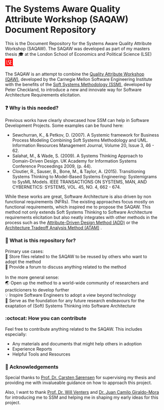 # The Systems Aware Quality Attribute Workshop (SAQAW) Document Repository
This is the Document Repository for the Systems Aware Quality Attribute Workshop (SAQAW). The SAQAW was developed as part of my masters thesis :mortar_board: at the London School of Economics and Political Science (LSE) &nbsp;&nbsp;&nbsp;&nbsp;[<img alt="alt_text" width="25px" src="LSELogo.jpg" />](https://www.lse.ac.uk/).

The SAQAW is an attempt to combine the [Quality Attribute Workshop (QAW)](https://insights.sei.cmu.edu/library/quality-attribute-workshop-collection/), developed by the Carnegie Mellon Software Engineering Institute with the benefits of the [Soft Systems Methodology (SSM)](https://en.wikipedia.org/wiki/Soft_systems_methodology), developed by Peter Checkland, to introduce a new and innovate way for Software Architecture Requirements elicitation. 


### :question: Why is this needed?
Previous works have clearly showcased how SSM can help in Software Development Projects. Some examples can be found here:

- Sewchurran, K., & Petkov, D. (2007). A Systemic framework for Business Process Modeling Combining Soft Systems Methodology and UML. Information Resources Management Journal, Volume 20, Issue 3, 46 - 62.
- Salahat, M., & Wade, S. (2009). A Systems Thinking Approach to Domain-Driven Design. UK Academy for Information Systems Conference Proceedings 2009, (p. 44).
- Cloutier, R., Sauser, B., Bone, M., & Taylor, A. (2015). Transitioning Systems Thinking to Model-Based Systems Engineering: Systemigrams to SysML Models. IEEE TRANSACTIONS ON SYSTEMS, MAN, AND CYBERNETICS: SYSTEMS, VOL. 45, NO. 4, 662 - 674.

While these works are great, Software Architecture is also driven by non functional requirements (NFRs). The existing approaches focus mostly on functional requirements, which inspired me to propose the SAQAW. This method not only extends Soft Systems Thinking to Software Architecture requirements elicitation but also neatly integrates with other methods in the process such as the [Attribute-Driven Design Method (ADD)](https://insights.sei.cmu.edu/library/attribute-driven-design-method-collection/) or the [Architecture Tradeoff Analysis Method (ATAM)](https://insights.sei.cmu.edu/library/atam-method-for-architecture-evaluation/) .


### :checkered_flag: What is this repository for?

Primary use cases:<br/>
:file_folder: Store files related to the SAQAW to be reused by others who want to adopt the method <br/>
:loudspeaker: Provide a forum to discuss anything related to the method
<br/><br/>
In the more general sense:<br/>
:earth_asia: Open up the method to a world-wide community of researchers and practicioners to develop further <br/>
:bulb: Inspire Software Engineers to adopt a view beyond technology <br/>
:seedling: Serve as the foundation for any future research endeavours for the exaptation of (Soft) Systems Thinking into Software Architecture

### :octocat: How you can contribute
Feel free to contribute anything related to the SAQAW. This includes especially:
- Any materials and documents that might help others in adoption
- Experience Reports
- Helpful Tools and Resources


### :clap: Acknowledgements

Special thanks to [Prof. Dr. Carsten Sørensen](http://carstensorensen.com/) for supervising my thesis and providing me with invalueable guidance on how to approach this project. 

Also, I want to thank [Prof. Dr. Will Venters]( https://www.lse.ac.uk/management/people/academic-staff/will-venters) and [Dr. Juan Camilo Giraldo-Mora](https://www.lse.ac.uk/management/people/academic-staff/juan-camilo-giraldo-mora) for introducing me to SSM and helping me in shaping my early ideas for this project.
